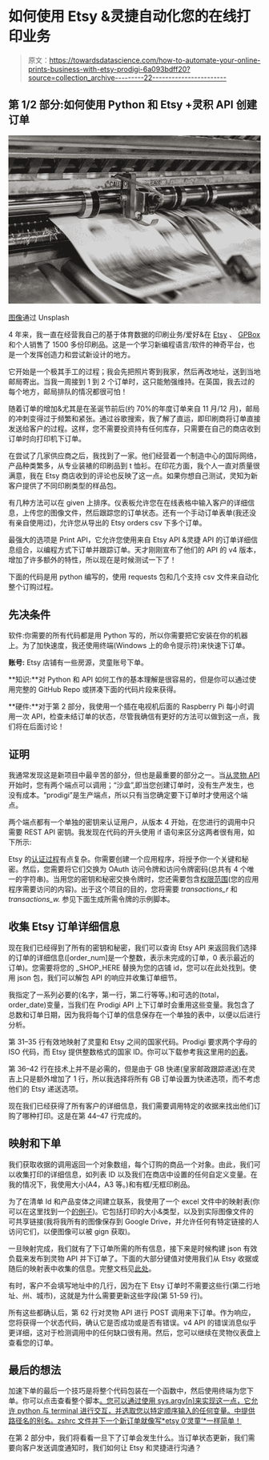 # 如何使用 Etsy &灵捷自动化您的在线打印业务

> 原文：<https://towardsdatascience.com/how-to-automate-your-online-prints-business-with-etsy-prodigi-6a093bdff20?source=collection_archive---------22----------------------->

## 第 1/2 部分:如何使用 Python 和 Etsy +灵积 API 创建订单

![](img/9bd7860e590c08cc88504d6c1afd4ea2.png)

[图像](https://unsplash.com/photos/Tzm3Oyu_6sk)通过 Unsplash

4 年来，我一直在经营我自己的基于体育数据的印刷业务/爱好&在 [Etsy](https://www.etsy.com/uk/shop/SportsChord) 、 [GPBox](https://www.thegpbox.com/vendors/sportschord/) 和个人销售了 1500 多份印刷品。这是一个学习新编程语言/软件的神奇平台，也是一个发挥创造力和尝试新设计的地方。

它开始是一个极其手工的过程；我会先把照片寄到我家，然后再改地址，送到当地邮局寄出。当我一周接到 1 到 2 个订单时，这只能勉强维持。在英国，我去过的每个地方，邮局排队的情况都很可怕！

随着订单的增加&尤其是在圣诞节前后(约 70%的年度订单来自 11 月/12 月)，邮局的冲刺变得过于频繁和紧张。通过谷歌搜索，我了解了直运，即印刷商将订单直接发送给客户的过程。这样，您不需要投资持有任何库存，只需要在自己的商店收到订单时向打印机下订单。

在尝试了几家供应商之后，我找到了一家。他们经营着一个制造中心的国际网络，产品种类繁多，从专业装裱的印刷品到 t 恤衫。在印花方面，我个人一直对质量很满意，我在 Etsy 商店收到的评论也反映了这一点。如果你想自己测试，灵知为新客户提供了不同印刷类型的样品包。

有几种方法可以在 given 上排序。仪表板允许您在在线表格中输入客户的详细信息，上传您的图像文件，然后跟踪您的订单状态。还有一个手动订单表单(我还没有亲自使用过)，允许您从导出的 Etsy orders csv 下多个订单。

最强大的选项是 Print API，它允许您使用来自 Etsy API &灵捷 API 的订单详细信息组合，以编程方式下订单并跟踪订单。天才刚刚宣布了他们的 API 的 v4 版本，增加了许多额外的特性，所以现在是时候测试一下了！

下面的代码是用 python 编写的，使用 requests 包和几个支持 csv 文件来自动化整个订购过程。

## 先决条件

软件:你需要的所有代码都是用 Python 写的，所以你需要把它安装在你的机器上。为了加快速度，我还使用终端(Windows 上的命令提示符)来快速下订单。

**账号:** Etsy 店铺有一些房源，灵童账号下单。

**知识:**对 Python 和 API 如何工作的基本理解是很容易的，但是你可以通过使用完整的 GitHub Repo 或拼凑下面的代码片段来获得。

**硬件:**对于第 2 部分，我使用一个插在电视机后面的 Raspberry Pi 每小时调用一次 API，检查未结订单的状态，尽管我确信有更好的方法可以做到这一点，我们将在后面讨论！

## 证明

我通常发现这是新项目中最辛苦的部分，但也是最重要的部分之一。当[从灵物 API](https://www.prodigi.com/print-api/docs/reference/#environments) 开始时，您有两个端点可以调用；“沙盒”,即当您创建订单时，没有生产发生，也没有成本。“prodigi”是生产端点，所以只有当您确定要下订单时才使用这个端点。

两个端点都有一个单独的密钥来认证用户，从版本 4 开始，在您进行的调用中只需要 REST API 密钥。我发现在代码的开头使用 if 语句来区分这两者很有用，如下所示:

Etsy 的[认证过程](https://www.etsy.com/developers/documentation/getting_started/oauth)有点复杂。你需要创建一个应用程序，将授予你一个关键和秘密。然后，您需要将它们交换为 OAuth 访问令牌和访问令牌密码(总共有 4 个唯一的字符串)。当用您的密钥和秘密交换令牌时，您还需要包含[权限范围](https://www.etsy.com/developers/documentation/getting_started/oauth#section_permission_scopes)(您的应用程序需要访问的内容)。出于这个项目的目的，您将需要 *transactions_r* 和 *transactions_w.* 参见下面生成所需令牌的示例脚本。

## 收集 Etsy 订单详细信息

现在我们已经得到了所有的密钥和秘密，我们可以查询 Etsy API 来返回我们选择的订单的详细信息([order_num]是一个整数，表示未完成的订单，0 表示最近的订单)。您需要将您的 _SHOP_HERE 替换为您的店铺 id，您可以在此处找到。使用 json 包，我们可以解包 API 的响应并收集订单细节。

我指定了一系列必要的(名字，第一行，第二行等等。)和可选的(total，order_date)变量，当我们在 Prodigi API 上下订单时会重用这些变量。我包含了总数和订单日期，因为我将每个订单的信息保存在一个单独的表中，以便以后进行分析。

第 31–35 行有效地映射了灵童和 Etsy 之间的国家代码。Prodigi 要求两个字母的 ISO 代码，而 Etsy 提供整数格式的国家 ID。你可以下载参考我这里用的[的表](https://github.com/sportschord/prodigi/blob/main/Files/Countries.json)。

第 36–42 行在技术上并不是必需的，但是由于 GB 快递(皇家邮政跟踪递送)在灵吉上只是额外增加了 1 行，所以我选择将所有 GB 订单设置为快递选项，而不考虑他们的 Etsy 递送选项。

现在我们已经获得了所有客户的详细信息，我们需要调用特定的收据来找出他们订购了哪种打印。这是在第 44–47 行完成的。

## 映射和下单

我们获取收据的调用返回一个对象数组，每个订购的商品一个对象。由此，我们可以收集打印的详细信息，如列表 ID 以及我们在商店中设置的任何自定义变量。在我的情况下，我使用大小(A4，A3 等。)和有框/无框印刷品。

为了在清单 Id 和产品变体之间建立联系，我使用了一个 excel 文件中的映射表(你可以在这里找到一个[的例子](https://github.com/sportschord/prodigi/blob/main/Files/Print%20IDs.xlsx))。它包括打印的大小&类型，以及到实际图像文件的可共享链接(我将我所有的图像保存到 Google Drive，并允许任何有特定链接的人访问它们，以便图像可以被 gign 获取)。

一旦映射完成，我们就有了下订单所需的所有信息，接下来是时候构建 json 有效负载来发布到灵物 API 并下订单了。下面的大部分键值对使用我们从 Etsy 收据或随后的映射表中收集的信息。完整文档见[此处](https://www.prodigi.com/print-api/docs/reference/#introduction)。

有时，客户不会填写地址中的几行，因为在下 Etsy 订单时不需要这些行(第二行地址、州、城市)，这就是为什么需要更新这些字段(第 51-59 行)。

所有这些都确认后，第 62 行对灵物 API 进行 POST 调用来下订单。作为响应，您将获得一个状态代码，确认它是否成功或是否有错误。v4 API 的错误消息似乎更详细，这对于检测调用中的任何缺口很有用。然后，您可以继续在灵物仪表盘上查看您的订单。

## 最后的想法

加速下单的最后一个技巧是将整个代码包装在一个函数中，然后使用终端为您下单。你可以点击查看整个脚本[。您可以通过使用 sys.argv[n]来实现这一点，它允许 python 与 terminal 进行交互，并选取您以特定顺序输入的任何变量。中提供路径名的别名。zshrc 文件并下一个新订单就像写*etsy 0‘灵童’*一样简单！](https://github.com/sportschord/prodigi/blob/main/Scripts/Etsy%20v4%20Place%20Order.py)

在第 2 部分中，我们将看看一旦下了订单会发生什么。当订单状态更新，我们需要向客户发送调度通知时，我们如何让 Etsy 和灵捷进行沟通？